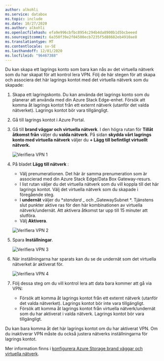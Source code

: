 ```yaml
---
author: alkohli
ms.service: databox
ms.topic: include
ms.date: 10/27/2020
ms.author: alkohli
ms.openlocfilehash: efa9e996cbfbc8954c294b4da8900b1d5bcbeeed
ms.sourcegitcommit: 6a350f39e2f04500ecb7235f5d88682eb4910ae8
ms.translationtype: MT
ms.contentlocale: sv-SE
ms.lasthandoff: 12/01/2020
ms.locfileid: "96467388"
---
```

Du kan skapa ett lagrings konto som bara kan nås av det virtuella nätverk som du har skapat för att kontrol lera VPN. Följ de här stegen för att skapa och associera det här lagrings kontot med det virtuella nätverk som du skapade:

1. Skapa ett lagringskonto. Du kan använda det lagrings konto som du planerar att använda med din Azure Stack Edge-enhet. Försök att komma åt lagrings kontot från ett externt nätverk (utanför det valda nätverket). Lagrings kontot bör vara tillgängligt.
2. Gå till lagrings kontot i Azure Portal. 
3. Gå till **brand väggar och virtuella nätverk**. I den högra rutan för **Tillåt åtkomst från** väljer du **valda nätverk**. På sidan **skydda vårt lagrings konto med virtuella nätverk** väljer du **+ Lägg till befintligt virtuellt nätverk.**

    ![Verifiera VPN 1](../articles/databox-online/media/azure-stack-edge-pro-r-configure-vpn-powershell/verify-vpn-1.png)

4. På bladet **Lägg till nätverk** :

    - Välj prenumerationen. Det här är samma prenumeration som är associerad med din Azure Stack Edge/Data Box Gateway-resurs. 
    - I list rutan väljer du det virtuella nätverk som du vill koppla till det här lagrings kontot. Välj det virtuella nätverk som du skapade i föregående steg.
    - I **undernät** väljer du **_standard_* _ och _GatewaySubnet *. Tjänstens slut punkter aktive ras för den här kombinationen av virtuella nätverk/undernät. Att aktivera åtkomst tar upp till 15 minuter att slutföra.
    - Välj **Aktivera**.

    ![Verifiera VPN 2](../articles/databox-online/media/azure-stack-edge-pro-r-configure-vpn-powershell/verify-vpn-2.png)
    
4. Spara **Inställningar**.

    ![Verifiera VPN 3](../articles/databox-online/media/azure-stack-edge-pro-r-configure-vpn-powershell/verify-vpn-3.png)

5. När inställningarna har sparats kan du se de undernät som det virtuella nätverket är aktiverat för.

    ![Verifiera VPN 4](../articles/databox-online/media/azure-stack-edge-pro-r-configure-vpn-powershell/verify-vpn-4.png)

5. Följ dessa steg om du vill kontrol lera att data bara kommer att gå via VPN: 
    - Försök att komma åt lagrings kontot från ett externt nätverk (utanför det valda nätverket). Lagrings kontot bör inte vara tillgängligt. 
    - Försök att komma åt lagrings kontot från virtuella nätverk/undernät som du har aktiverat i valda nätverk. Lagrings kontot bör vara tillgängligt. 
 
Du kan bara komma åt det här lagrings kontot om du har aktiverat VPN. Om du inaktiverar VPN måste du också justera nätverks inställningarna för lagrings kontot. 

Mer information finns i [konfigurera Azure Storage brand väggar och virtuella nätverk](../articles/storage/common/storage-network-security.md). 

